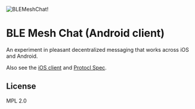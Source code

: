 ![BLEMeshChat!](http://i.imgur.com/d79rzMm.jpg)

# BLE Mesh Chat (Android client)

An experiment in pleasant decentralized messaging that works across iOS and Android.

Also see the [iOS client](https://github.com/chrisballinger/BLEMeshChat) and [Protocl Spec](https://github.com/chrisballinger/BLEMeshChat/wiki).

## License

MPL 2.0